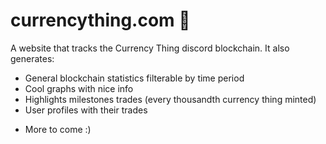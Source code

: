 # currencything.com 🤡
A website that tracks the Currency Thing discord blockchain. It also generates:
- General blockchain statistics filterable by time period
- Cool graphs with nice info
- Highlights milestones trades (every thousandth currency thing minted)
- User profiles with their trades

+ More to come :)
